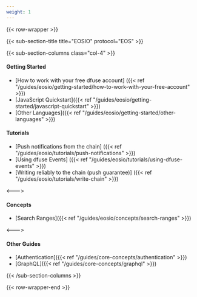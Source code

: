 ```yaml
---
weight: 1
---
```


{{< row-wrapper >}}

{{< sub-section-title title="EOSIO" protocol="EOS" >}}

{{< sub-section-columns class="col-4" >}}

#### Getting Started
* [How to work with your free dfuse account] ({{< ref "/guides/eosio/getting-started/how-to-work-with-your-free-account" >}})
* [JavaScript Quickstart]({{< ref "/guides/eosio/getting-started/javascript-quickstart" >}})
* [Other Languages]({{< ref "/guides/eosio/getting-started/other-languages" >}})

#### Tutorials
* [Push notifications from the chain] ({{< ref "/guides/eosio/tutorials/push-notifications" >}})
* [Using dfuse Events] ({{< ref "/guides/eosio/tutorials/using-dfuse-events" >}})
* [Writing reliably to the chain (push guarantee)] ({{< ref "/guides/eosio/tutorials/write-chain" >}})

<--->

#### Concepts

* [Search Ranges]({{< ref "/guides/eosio/concepts/search-ranges" >}})

<--->

#### Other Guides

* [Authentication]({{< ref "/guides/core-concepts/authentication" >}})
* [GraphQL]({{< ref "/guides/core-concepts/graphql" >}})

{{< /sub-section-columns >}}

{{< row-wrapper-end >}}

